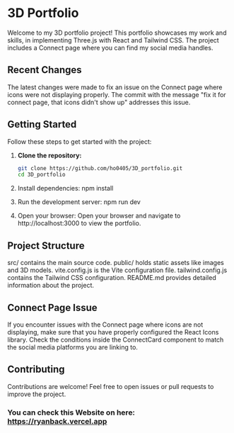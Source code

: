 # 3D Portfolio

Welcome to my 3D portfolio project! This portfolio showcases my work and skills, in implementing Three.js with React and Tailwind CSS. The project includes a Connect page where you can find my social media handles.

## Recent Changes

The latest changes were made to fix an issue on the Connect page where icons were not displaying properly. The commit with the message "fix it for connect page, that icons didn't show up" addresses this issue.

## Getting Started

Follow these steps to get started with the project:

1. **Clone the repository:**

   ```bash
   git clone https://github.com/ho0405/3D_portfolio.git
   cd 3D_portfolio

1.  Install dependencies:
npm install

2.  Run the development server:
npm run dev

3.  Open your browser:
Open your browser and navigate to http://localhost:3000 to view the portfolio.


## Project Structure
src/ contains the main source code.
public/ holds static assets like images and 3D models.
vite.config.js is the Vite configuration file.
tailwind.config.js contains the Tailwind CSS configuration.
README.md provides detailed information about the project.

## Connect Page Issue
If you encounter issues with the Connect page where icons are not displaying, make sure that you have properly configured the React Icons library. Check the conditions inside the ConnectCard component to match the social media platforms you are linking to.

## Contributing
Contributions are welcome! Feel free to open issues or pull requests to improve the project.

### You can check this Website on here: https://ryanback.vercel.app
